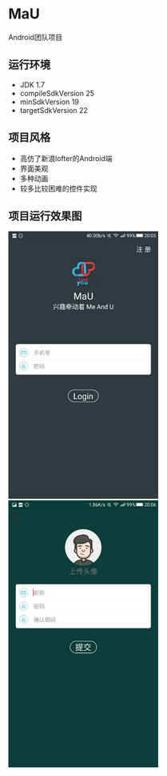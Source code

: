 # MaU
Android团队项目
## 运行环境
* JDK 1.7
* compileSdkVersion 25
* minSdkVersion 19
* targetSdkVersion 22
## 项目风格
* 高仿了新浪lofter的Android端
* 界面美观
* 多种动画
* 较多比较困难的控件实现
## 项目运行效果图
<div  style="text-align:center;">
<div>
  <img src="https://raw.githubusercontent.com/GitHub-bigT/MaU/master/images/mau_login.jpg" width="300px"/>
</div>
<div>
  <img src="https://github.com/GitHub-bigT/MaU/blob/master/images/mau_register.jpg" width="300px"/>
</div>
</div>

